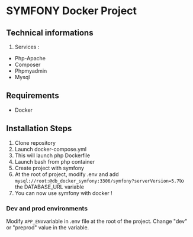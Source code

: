 # SYMFONY Docker Project

## Technical informations

 1. Services :

 - Php-Apache 
 -  Composer
 - Phpmyadmin
 - Mysql

## Requirements
- Docker

## Installation Steps

 
1. Clone repository
 2. Launch docker-compose.yml
2. This will launch php Dockerfile
3. Launch bash from php container
4. Create project with symfony
5. At the root of project, modify .env and add `mysql://root:@db_docker_symfony:3306/symfony?serverVersion=5.7`to the DATABASE_URL variable
6. You can now use symfony with docker !

### Dev and prod environments
Modify `APP_ENV`variable in .env file at the root of the project.
Change "dev" or "preprod" value in the variable.
